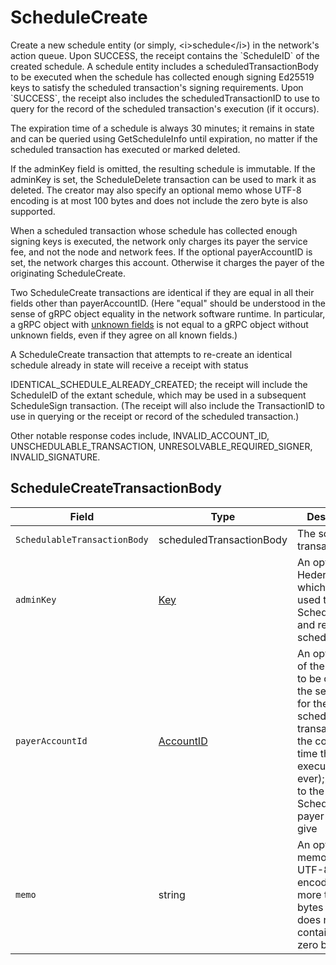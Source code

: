 # ScheduleCreate

Create a new schedule entity (or simply, \<i>schedule\</i>) in the network's action queue. Upon SUCCESS, the receipt contains the \`ScheduleID\` of the created schedule. A schedule entity includes a scheduledTransactionBody to be executed when the schedule has collected enough signing Ed25519 keys to satisfy the scheduled transaction's signing requirements. Upon \`SUCCESS\`, the receipt also includes the scheduledTransactionID to use to query for the record of the scheduled transaction's execution (if it occurs).

The expiration time of a schedule is always 30 minutes; it remains in state and can be queried using GetScheduleInfo until expiration, no matter if the scheduled transaction has executed or marked deleted.

If the adminKey field is omitted, the resulting schedule is immutable. If the adminKey is set, the ScheduleDelete transaction can be used to mark it as deleted. The creator may also specify an optional memo whose UTF-8 encoding is at most 100 bytes and does not include the zero byte is also supported.

When a scheduled transaction whose schedule has collected enough signing keys is executed, the network only charges its payer the service fee, and not the node and network fees. If the optional payerAccountID is set, the network charges this account. Otherwise it charges the payer of the originating ScheduleCreate.

Two ScheduleCreate transactions are identical if they are equal in all their fields other than payerAccountID. (Here "equal" should be understood in the sense of gRPC object equality in the network software runtime. In particular, a gRPC object with [unknown fields](https://developers.google.com/protocol-buffers/docs/proto3#unknowns) is not equal to a gRPC object without unknown fields, even if they agree on all known fields.)

A ScheduleCreate transaction that attempts to re-create an identical schedule already in state will receive a receipt with status

IDENTICAL\_SCHEDULE\_ALREADY\_CREATED; the receipt will include the ScheduleID of the extant schedule, which may be used in a subsequent ScheduleSign transaction. (The receipt will also include the TransactionID to use in querying or the receipt or record of the scheduled transaction.)

Other notable response codes include, INVALID\_ACCOUNT\_ID, UNSCHEDULABLE\_TRANSACTION, UNRESOLVABLE\_REQUIRED\_SIGNER, INVALID\_SIGNATURE.

## ScheduleCreateTransactionBody

| Field                        | Type                                                                                                                                            | Description                                                                                                                                                                                  |
| ---------------------------- | ----------------------------------------------------------------------------------------------------------------------------------------------- | -------------------------------------------------------------------------------------------------------------------------------------------------------------------------------------------- |
| `SchedulableTransactionBody` | scheduledTransactionBody                                                                                                                        | The scheduled transaction                                                                                                                                                                    |
| `adminKey`                   | [Key](https://github.com/theekrystallee/hedera-style-guide/blob/sdk-v1/deprecated/hedera-api/schedule-service/broken-reference/README.md)       | An optional Hedera key which can be used to sign a ScheduleDelete and remove the schedule                                                                                                    |
| `payerAccountId`             | [AccountID](https://github.com/theekrystallee/hedera-style-guide/blob/sdk-v1/deprecated/hedera-api/schedule-service/broken-reference/README.md) | An optional id of the account to be charged the service fee for the scheduled transaction at the consensus time that it executes (if ever); defaults to the ScheduleCreate payer if not give |
| `memo`                       | string                                                                                                                                          | An optional memo with a UTF-8 encoding of no more than 100 bytes which does not contain the zero byte                                                                                        |
